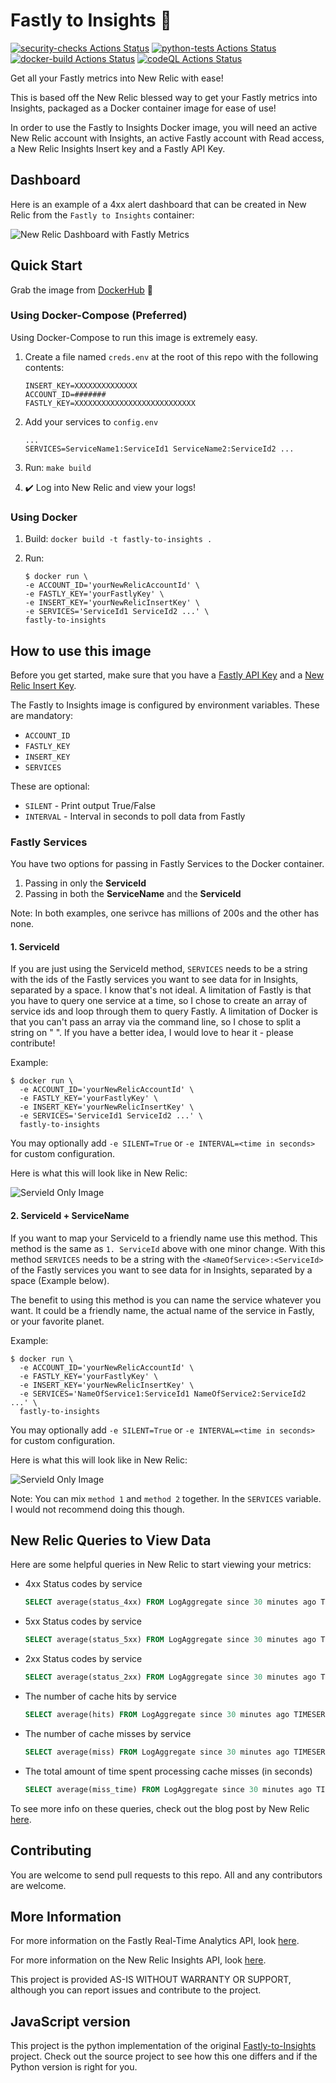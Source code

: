 # Fastly to Insights 🚀

[![security-checks Actions Status](https://github.com/grantbirki/fastly-to-insights/workflows/security-checks/badge.svg)](https://github.com/grantbirki/fastly-to-insights/actions) [![python-tests Actions Status](https://github.com/grantbirki/fastly-to-insights/workflows/python-tests/badge.svg)](https://github.com/grantbirki/fastly-to-insights/actions) [![docker-build Actions Status](https://github.com/grantbirki/fastly-to-insights/workflows/docker-build/badge.svg)](https://github.com/grantbirki/fastly-to-insights/actions) [![codeQL Actions Status](https://github.com/grantbirki/fastly-to-insights/workflows/codeQL/badge.svg)](https://github.com/grantbirki/fastly-to-insights/actions)

Get all your Fastly metrics into New Relic with ease!

This is based off the New Relic blessed way to get your Fastly metrics into Insights, packaged as a Docker container image for ease of use!

In order to use the Fastly to Insights Docker image, you will need an active New Relic account with Insights, an active Fastly account with Read access, a New Relic Insights Insert key and a Fastly API Key.

## Dashboard

Here is an example of a 4xx alert dashboard that can be created in New Relic from the `Fastly to Insights` container:

![New Relic Dashboard with Fastly Metrics](assets/img/panel.png)

## Quick Start

Grab the image from [DockerHub](https://hub.docker.com/r/grantbirki/fastly-to-insights) 🐳

### Using Docker-Compose (Preferred)

Using Docker-Compose to run this image is extremely easy.

1. Create a file named `creds.env` at the root of this repo with the following contents:

    ```dosini
    INSERT_KEY=XXXXXXXXXXXXXX
    ACCOUNT_ID=#######
    FASTLY_KEY=XXXXXXXXXXXXXXXXXXXXXXXXXXX
    ```

2. Add your services to `config.env`

    ```dosini
    ...
    SERVICES=ServiceName1:ServiceId1 ServiceName2:ServiceId2 ...
    ```

3. Run: `make build`

4. ✔️ Log into New Relic and view your logs!

### Using Docker

1. Build: `docker build -t fastly-to-insights .`
2. Run:

    ```#!/bin/bash
    $ docker run \
    -e ACCOUNT_ID='yourNewRelicAccountId' \
    -e FASTLY_KEY='yourFastlyKey' \
    -e INSERT_KEY='yourNewRelicInsertKey' \
    -e SERVICES='ServiceId1 ServiceId2 ...' \
    fastly-to-insights
    ```

## How to use this image

Before you get started, make sure that you have a [Fastly API Key](https://docs.fastly.com/guides/account-management-and-security/using-api-tokens) and a [New Relic Insert Key](https://docs.newrelic.com/docs/insights/insights-data-sources/custom-data/insert-custom-events-insights-api#register).

The Fastly to Insights image is configured by environment variables. These are mandatory:

* `ACCOUNT_ID`
* `FASTLY_KEY`
* `INSERT_KEY`
* `SERVICES`

These are optional:

* `SILENT` - Print output True/False
* `INTERVAL` - Interval in seconds to poll data from Fastly

### Fastly Services

You have two options for passing in Fastly Services to the Docker container.

1. Passing in only the **ServiceId**
2. Passing in both the **ServiceName** and the **ServiceId**

Note: In both examples, one serivce has millions of 200s and the other has none.

#### 1. ServiceId

If you are just using the ServiceId method, `SERVICES` needs to be a string with the ids of the Fastly services you want to see data for in Insights, separated by a space. I know that's not ideal. A limitation of Fastly is that you have to query one service at a time, so I chose to create an array of service ids and loop through them to query Fastly. A limitation of Docker is that you can't pass an array via the command line, so I chose to split a string on " ". If you have a better idea, I would love to hear it - please contribute!

Example:

```#!/bin/bash
$ docker run \
  -e ACCOUNT_ID='yourNewRelicAccountId' \
  -e FASTLY_KEY='yourFastlyKey' \
  -e INSERT_KEY='yourNewRelicInsertKey' \
  -e SERVICES='ServiceId1 ServiceId2 ...' \
  fastly-to-insights
```

You may optionally add `-e SILENT=True` or `-e INTERVAL=<time in seconds>` for custom configuration.

Here is what this will look like in New Relic:

![ServieId Only Image](assets/img/service-id-only.png)

#### 2. ServiceId + ServiceName

If you want to map your ServiceId to a friendly name use this method. This method is the same as `1. ServiceId` above with one minor change. With this method `SERVICES` needs to be a string with the `<NameOfService>:<ServiceId>` of the Fastly services you want to see data for in Insights, separated by a space (Example below).

The benefit to using this method is you can name the service whatever you want. It could be a friendly name, the actual name of the service in Fastly, or your favorite planet.

Example:

```#!/bin/bash
$ docker run \
  -e ACCOUNT_ID='yourNewRelicAccountId' \
  -e FASTLY_KEY='yourFastlyKey' \
  -e INSERT_KEY='yourNewRelicInsertKey' \
  -e SERVICES='NameOfService1:ServiceId1 NameOfService2:ServiceId2 ...' \
  fastly-to-insights
```

You may optionally add `-e SILENT=True` or `-e INTERVAL=<time in seconds>` for custom configuration.

Here is what this will look like in New Relic:

![ServieId Only Image](assets/img/friendly-service-name.png)

Note: You can mix `method 1` and `method 2` together. In the `SERVICES` variable. I would not recommend doing this though.

## New Relic Queries to View Data

Here are some helpful queries in New Relic to start viewing your metrics:

* 4xx Status codes by service

    ```sql
    SELECT average(status_4xx) FROM LogAggregate since 30 minutes ago TIMESERIES 15 minutes facet service
    ```

* 5xx Status codes by service

    ```sql
    SELECT average(status_5xx) FROM LogAggregate since 30 minutes ago TIMESERIES 15 minutes facet service
    ```

* 2xx Status codes by service

    ```sql
    SELECT average(status_2xx) FROM LogAggregate since 30 minutes ago TIMESERIES 15 minutes facet service
    ```

* The number of cache hits by service

    ```sql
    SELECT average(hits) FROM LogAggregate since 30 minutes ago TIMESERIES 15 minutes facet service
    ```

* The number of cache misses by service

    ```sql
    SELECT average(miss) FROM LogAggregate since 30 minutes ago TIMESERIES 15 minutes facet service
    ```

* The total amount of time spent processing cache misses (in seconds)

    ```sql
    SELECT average(miss_time) FROM LogAggregate since 30 minutes ago TIMESERIES 15 minutes facet service
    ```

To see more info on these queries, check out the blog post by New Relic [here](https://blog.newrelic.com/engineering/monitor-fastly-data/).

## Contributing

You are welcome to send pull requests to this repo. All and any contributors are welcome.

## More Information

For more information on the Fastly Real-Time Analytics API, look [here](https://docs.fastly.com/api/analytics).

For more information on the New Relic Insights API, look [here](https://docs.newrelic.com/docs/insights/insights-data-sources/custom-data/insert-custom-events-insights-api).

This project is provided AS-IS WITHOUT WARRANTY OR SUPPORT, although you can report issues and contribute to the project.

## JavaScript version

This project is the python implementation of the original [Fastly-to-Insights](https://github.com/newrelic/fastly-to-insights) project. Check out the source project to see how this one differs and if the Python version is right for you.
